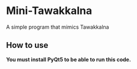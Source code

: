 # Mini-Tawakkalna
A simple program that mimics Tawakkalna
## How to use
**You must install PyQt5 to be able to run this code.**
